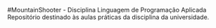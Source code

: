 #MountainShooter - Disciplina Linguagem de Programação Aplicada
Repositório destinado às aulas práticas da disciplina da universidade.
